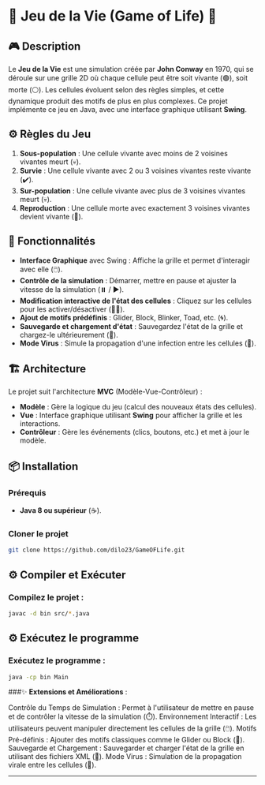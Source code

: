 # 🌱 **Jeu de la Vie (Game of Life)** 🌱

## 🎮 **Description**

Le **Jeu de la Vie** est une simulation créée par **John Conway** en 1970, qui se déroule sur une grille 2D où chaque cellule peut être soit vivante (🟢), soit morte (⚪). Les cellules évoluent selon des règles simples, et cette dynamique produit des motifs de plus en plus complexes. Ce projet implémente ce jeu en Java, avec une interface graphique utilisant **Swing**.

## ⚙️ **Règles du Jeu**

1. **Sous-population** : Une cellule vivante avec moins de 2 voisines vivantes meurt (💀).
2. **Survie** : Une cellule vivante avec 2 ou 3 voisines vivantes reste vivante (✔️).
3. **Sur-population** : Une cellule vivante avec plus de 3 voisines vivantes meurt (💀).
4. **Reproduction** : Une cellule morte avec exactement 3 voisines vivantes devient vivante (🌱).

## 🚀 **Fonctionnalités**

- **Interface Graphique** avec Swing : Affiche la grille et permet d'interagir avec elle (🖱️).
- **Contrôle de la simulation** : Démarrer, mettre en pause et ajuster la vitesse de la simulation (⏸️ / ▶️).
- **Modification interactive de l'état des cellules** : Cliquez sur les cellules pour les activer/désactiver (🔲🔳).
- **Ajout de motifs prédéfinis** : Glider, Block, Blinker, Toad, etc. (🌀).
- **Sauvegarde et chargement d'état** : Sauvegardez l'état de la grille et chargez-le ultérieurement (💾).
- **Mode Virus** : Simule la propagation d'une infection entre les cellules (🦠).

## 🏗️ **Architecture**

Le projet suit l'architecture **MVC** (Modèle-Vue-Contrôleur) :

- **Modèle** : Gère la logique du jeu (calcul des nouveaux états des cellules).
- **Vue** : Interface graphique utilisant **Swing** pour afficher la grille et les interactions.
- **Contrôleur** : Gère les événements (clics, boutons, etc.) et met à jour le modèle.

## 📦 **Installation**

### Prérequis

- **Java 8 ou supérieur** (☕).

### Cloner le projet

```bash
git clone https://github.com/dilo23/GameOFLife.git
```
## ⚙️ **Compiler et Exécuter**

### Compilez le projet :

```bash
javac -d bin src/*.java
```

## ⚙️ **Exécutez le programme**

### Exécutez le programme :

```bash
java -cp bin Main
```

###✨ **Extensions et Améliorations** : 

Contrôle du Temps de Simulation : Permet à l'utilisateur de mettre en pause et de contrôler la vitesse de la simulation (⏱️).
Environnement Interactif : Les utilisateurs peuvent manipuler directement les cellules de la grille (🖱️).
Motifs Pré-définis : Ajouter des motifs classiques comme le Glider ou Block (🔄).
Sauvegarde et Chargement : Sauvegarder et charger l'état de la grille en utilisant des fichiers XML (📂).
Mode Virus : Simulation de la propagation virale entre les cellules (🦠).


-----------------------------------------------------------------------------------------------------------------------------
